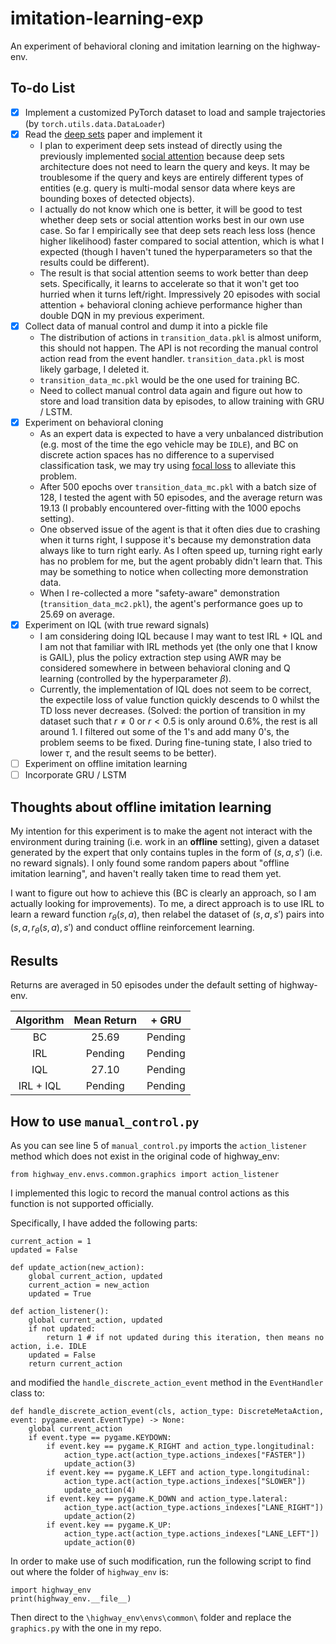 # imitation-learning-exp

An experiment of behavioral cloning and imitation learning on the highway-env.

## To-do List

- [x] Implement a customized PyTorch dataset to load and sample trajectories (by `torch.utils.data.DataLoader`)
- [x] Read the [deep sets](https://arxiv.org/pdf/1703.06114.pdf) paper and implement it
  - I plan to experiment deep sets instead of directly using the previously implemented [social attention](https://github.com/KoHomerHu/social-attention-exp/tree/main) because deep sets architecture does not need to learn the query and keys. It may be troublesome if the query and keys are entirely different types of entities (e.g. query is multi-modal sensor data where keys are bounding boxes of detected objects).
  - I actually do not know which one is better, it will be good to test whether deep sets or social attention works best in our own use case. So far I empirically see that deep sets reach less loss (hence higher likelihood) faster compared to social attention, which is what I expected (though I haven't tuned the hyperparameters so that the results could be different).
  - The result is that social attention seems to work better than deep sets. Specifically, it learns to accelerate so that it won't get too hurried when it turns left/right. Impressively 20 episodes with social attention + behavioral cloning achieve performance higher than double DQN in my previous experiment.
- [x] Collect data of manual control and dump it into a pickle file
  - The distribution of actions in `transition_data.pkl` is almost uniform, this should not happen. The API is not recording the manual control action read from the event handler. `transition_data.pkl` is most likely garbage, I deleted it.
  - `transition_data_mc.pkl` would be the one used for training BC.
  - Need to collect manual control data again and figure out how to store and load transition data by episodes, to allow training with GRU / LSTM.
- [x] Experiment on behavioral cloning
  - As an expert data is expected to have a very unbalanced distribution (e.g. most of the time the ego vehicle may be `IDLE`), and BC on discrete action spaces has no difference to a supervised classification task, we may try using [focal loss](https://arxiv.org/abs/1708.02002v2) to alleviate this problem.
  - After 500 epochs over `transition_data_mc.pkl` with a batch size of 128, I tested the agent with 50 episodes, and the average return was $19.13$ (I probably encountered over-fitting with the 1000 epochs setting). 
  - One observed issue of the agent is that it often dies due to crashing when it turns right, I suppose it's because my demonstration data always like to turn right early. As I often speed up, turning right early has no problem for me, but the agent probably didn't learn that. This may be something to notice when collecting more demonstration data.
  - When I re-collected a more "safety-aware" demonstration (`transition_data_mc2.pkl`), the agent's performance goes up to 25.69 on average.
- [x] Experiment on IQL (with true reward signals)
  - I am considering doing IQL because I may want to test IRL + IQL and I am not that familiar with IRL methods yet (the only one that I know is GAIL), plus the policy extraction step using AWR may be considered somewhere in between behavioral cloning and Q learning (controlled by the hyperparameter $\beta$).
  - Currently, the implementation of IQL does not seem to be correct, the expectile loss of value function quickly descends to 0 whilst the TD loss never decreases. (Solved: the portion of transition in my dataset such that $r \not= 0$ or $r < 0.5$ is only around 0.6%, the rest is all around 1. I filtered out some of the 1's and add many 0's, the problem seems to be fixed. During fine-tuning state, I also tried to lower $\tau$, and the result seems to be better).
- [ ] Experiment on offline imitation learning
- [ ] Incorporate GRU / LSTM

## Thoughts about offline imitation learning

My intention for this experiment is to make the agent not interact with the environment during training (i.e. work in an **offline** setting), given a dataset generated by the expert that only contains tuples in the form of $(s, a, s')$ (i.e. no reward signals). I only found some random papers about "offline imitation learning", and haven't really taken time to read them yet.

I want to figure out how to achieve this (BC is clearly an approach, so I am actually looking for improvements). To me, a direct approach is to use IRL to learn a reward function $r_\theta(s, a)$, then relabel the dataset of $(s, a, s')$ pairs into $(s, a, r_\theta(s, a), s')$ and conduct offline reinforcement learning. 

## Results

Returns are averaged in 50 episodes under the default setting of highway-env.

|      Algorithm     |  Mean Return | + GRU |
|:-------------:|:------:|:----:|
|  BC | 25.69 | Pending |
|    IRL   |   Pending | Pending |
| IQL |  27.10   | Pending |
| IRL + IQL| Pending | Pending |

## How to use `manual_control.py`

As you can see line 5 of `manual_control.py` imports the `action_listener` method which does not exist in the original code of highway_env:

```from highway_env.envs.common.graphics import action_listener```

I implemented this logic to record the manual control actions as this function is not supported officially.

Specifically, I have added the following parts:

```
current_action = 1
updated = False

def update_action(new_action):
    global current_action, updated
    current_action = new_action
    updated = True

def action_listener():
    global current_action, updated
    if not updated:
        return 1 # if not updated during this iteration, then means no action, i.e. IDLE
    updated = False
    return current_action
```
and modified the `handle_discrete_action_event` method in the `EventHandler` class to:

```
def handle_discrete_action_event(cls, action_type: DiscreteMetaAction, event: pygame.event.EventType) -> None:
    global current_action
    if event.type == pygame.KEYDOWN:
        if event.key == pygame.K_RIGHT and action_type.longitudinal:
            action_type.act(action_type.actions_indexes["FASTER"])
            update_action(3)
        if event.key == pygame.K_LEFT and action_type.longitudinal:
            action_type.act(action_type.actions_indexes["SLOWER"])
            update_action(4)
        if event.key == pygame.K_DOWN and action_type.lateral:
            action_type.act(action_type.actions_indexes["LANE_RIGHT"])
            update_action(2)
        if event.key == pygame.K_UP:
            action_type.act(action_type.actions_indexes["LANE_LEFT"])
            update_action(0)
```
In order to make use of such modification, run the following script to find out where the folder of `highway_env` is:

```
import highway_env
print(highway_env.__file__)
```
Then direct to the `\highway_env\envs\common\` folder and replace the `graphics.py` with the one in my repo.
